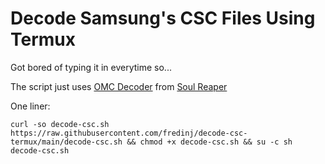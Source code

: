 # Decode Samsung's CSC Files Using Termux

Got bored of typing it in everytime so...

The script just uses [OMC Decoder](https://github.com/soulr344/OMCDecoder) from [Soul Reaper](https://github.com/soulr344)

One liner:


```
curl -so decode-csc.sh https://raw.githubusercontent.com/fredinj/decode-csc-termux/main/decode-csc.sh && chmod +x decode-csc.sh && su -c sh decode-csc.sh
```
